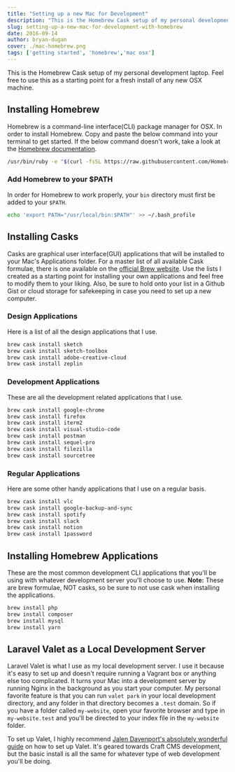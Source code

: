 ```yaml
---
title: "Setting up a new Mac for Development"
description: "This is the Homebrew Cask setup of my personal development laptop. Feel free to use this as a starting point for a fresh install of any new OSX machine."
slug: setting-up-a-new-mac-for-development-with-homebrew
date: 2016-09-14
author: bryan-dugan
cover: ./mac-homebrew.png
tags: ['getting started', 'homebrew','mac osx']
---
```


This is the Homebrew Cask setup of my personal development laptop. Feel free to use this as a starting point for a fresh install of any new OSX machine.

## Installing Homebrew

Homebrew is a command-line interface(CLI) package manager for OSX. In order to install Homebrew. Copy and paste the below command into your terminal to get started. If the below command doesn't work, take a look at the [Homebrew documentation](https://brew.sh).

```bash
/usr/bin/ruby -e "$(curl -fsSL https://raw.githubusercontent.com/Homebrew/install/master/install)"
```

### Add Homebrew to your $PATH

In order for Homebrew to work properly, your `bin` directory must first be added to your `$PATH`.

```bash
echo 'export PATH="/usr/local/bin:$PATH"' >> ~/.bash_profile
```

## Installing Casks

Casks are graphical user interface(GUI) applications that will be installed to your Mac's Applications folder. For a master list of all available Cask formulae, there is one available on the [official Brew website](https://formulae.brew.sh/cask/). Use the lists I created as a starting point for installing your own applications and feel free to modify them to your liking. Also, be sure to hold onto your list in a Github Gist or cloud storage for safekeeping in case you need to set up a new computer.

### Design Applications

Here is a list of all the design applications that I use.

```bash
brew cask install sketch
brew cask install sketch-toolbox
brew cask install adobe-creative-cloud
brew cask install zeplin
```

### Development Applications

These are all the development related applications that I use.

```bash
brew cask install google-chrome
brew cask install firefox
brew cask install iterm2
brew cask install visual-studio-code
brew cask install postman
brew cask install sequel-pro
brew cask install filezilla
brew cask install sourcetree
```

### Regular Applications

Here are some other handy applications that I use on a regular basis.

```bash
brew cask install vlc
brew cask install google-backup-and-sync
brew cask install spotify
brew cask install slack
brew cask install notion
brew cask install 1password
```

## Installing Homebrew Applications

These are the most common development CLI applications that you'll be using with whatever development server you'll choose to use. **Note:** These are brew formulae, NOT casks, so be sure to not use cask when installing the applications.

```bash
brew install php
brew install composer
brew install mysql
brew install yarn
```

## Laravel Valet as a Local Development Server

Laravel Valet is what I use as my local development server. I use it because it's easy to set up and doesn't require running a Vagrant box or anything else too complicated. It turns your Mac into a development server by running Nginx in the background as you start your computer. My personal favorite feature is that you can run `valet park` in your local development directory, and any folder in that directory becomes a `.test` domain. So if you have a folder called `my-website`, open your favorite browser and type in `my-website.test` and you'll be directed to your index file in the `my-website` folder.

To set up Valet, I highly recommend [Jalen Davenport's absolutely wonderful guide](https://medium.com/@jalendport/running-craft-cms-3-on-laravel-valet-6df61e5193fd) on how to set up Valet. It's geared towards Craft CMS development, but the basic install is all the same for whatever type of web development you'll be doing.
